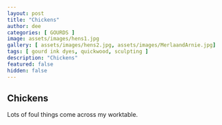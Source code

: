 ```yaml
---
layout: post
title: "Chickens"
author: dee
categories: [ GOURDS ]
image: assets/images/hens1.jpg
gallery: [ assets/images/hens2.jpg, assets/images/MerlaandArnie.jpg]
tags: [ gourd ink dyes, quickwood, sculpting ]
description: "Chickens"
featured: false
hidden: false
---
```


## Chickens

Lots of foul things come across my worktable.
